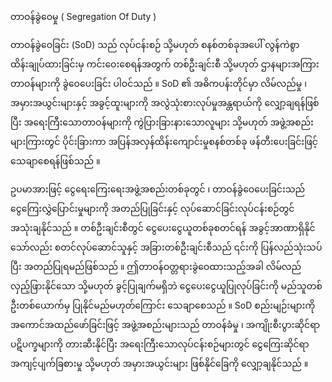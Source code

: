 တာဝန်ခွဲဝေမှု ( Segregation Of Duty )

တာဝန်ခွဲဝေခြင်း (SoD) သည် လုပ်ငန်းစဉ် သို့မဟုတ် စနစ်တစ်ခုအပေါ် လွန်ကဲစွာ ထိန်းချုပ်ထားခြင်းမှ ကင်းဝေးစေရန်အတွက် တစ်ဦးချင်းစီ သို့မဟုတ် ဌာနများအကြား တာဝန်များကို ခွဲဝေပေးခြင်း ပါဝင်သည် ။ SoD ၏ အဓိကပန်းတိုင်မှာ လိမ်လည်မှု ၊ အမှားအယွင်းများနှင့် အခွင့်ထူးများကို အလွဲသုံးစားလုပ်မှုအန္တရာယ်ကို လျှော့ချရန်ဖြစ်ပြီး အရေးကြီးသောတာဝန်များကို ကွဲပြားခြားနားသောလူများ သို့မဟုတ် အဖွဲ့အစည်းများကြားတွင် ပိုင်းခြားကာ အပြန်အလှန်ထိန်းကျောင်းမှုစနစ်တစ်ခု ဖန်တီးပေးခြင်းဖြင့် သေချာစေရန်ဖြစ်သည် ။

ဥပမာအားဖြင့် ငွေရေးကြေးရေးအဖွဲ့အစည်းတစ်ခုတွင် ၊ တာဝန်ခွဲဝေပေးခြင်းသည် ငွေကြေးလွှဲပြောင်းမှုများကို အတည်ပြုခြင်းနှင့် လုပ်ဆောင်ခြင်းလုပ်ငန်းစဉ်တွင် အသုံးချနိုင်သည် ။ တစ်ဦးချင်းစီတွင် ငွေပေးငွေယူတစ်ခုစတင်ရန် အခွင့်အာဏာရှိနိုင်သော်လည်း စတင်လုပ်ဆောင်သူနှင့် အခြားတစ်ဦးချင်းစီသည် ၎င်းကို ပြန်လည်သုံးသပ်ပြီး အတည်ပြုရမည်ဖြစ်သည် ။ ဤတာဝန်ဝတ္တရားခွဲဝေထားသည့်အခါ လိမ်လည်လှည့်ဖြားနိုင်သော သို့မဟုတ် ခွင့်ပြုချက်မရှိဘဲ ငွေပေးငွေယူပြုလုပ်ခြင်းကို မည်သူတစ်ဦးတစ်ယောက်မှ ပြုနိုင်မည်မဟုတ်ကြောင်း သေချာစေသည် ။ SoD စည်းမျဉ်းများကို အကောင်အထည်ဖော်ခြင်းဖြင့် အဖွဲ့အစည်းများသည် တာဝန်ခံမှု ၊ အကျိုးစီးပွားဆိုင်ရာ ပဋိပက္ခများကို တားဆီးနိုင်ပြီး အရေးကြီးသောလုပ်ငန်းစဉ်များတွင် ငွေကြေးဆိုင်ရာ အကျင့်ပျက်ခြစားမှု သို့မဟုတ် အမှားအယွင်းများ ဖြစ်နိုင်ခြေကို လျှော့ချနိုင်သည် ။